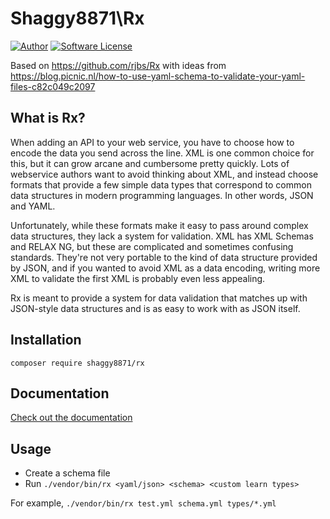 # Shaggy8871\Rx

[![Author](https://img.shields.io/badge/author-@shaggy8871-blue.svg?style=flat-square)](https://twitter.com/johnginsberg)
[![Software License](https://img.shields.io/badge/license-GPL-brightgreen.svg?style=flat-square)](https://github.com/shaggy8871/Rx/blob/master/LICENSE)

Based on https://github.com/rjbs/Rx with ideas from https://blog.picnic.nl/how-to-use-yaml-schema-to-validate-your-yaml-files-c82c049c2097

## What is Rx?

When adding an API to your web service, you have to choose how to encode the
data you send across the line. XML is one common choice for this, but it can
grow arcane and cumbersome pretty quickly. Lots of webservice authors want to
avoid thinking about XML, and instead choose formats that provide a few simple
data types that correspond to common data structures in modern programming
languages. In other words, JSON and YAML.

Unfortunately, while these formats make it easy to pass around complex data
structures, they lack a system for validation. XML has XML Schemas and RELAX
NG, but these are complicated and sometimes confusing standards. They're not
very portable to the kind of data structure provided by JSON, and if you wanted
to avoid XML as a data encoding, writing more XML to validate the first XML is
probably even less appealing.

Rx is meant to provide a system for data validation that matches up with
JSON-style data structures and is as easy to work with as JSON itself.

## Installation

```
composer require shaggy8871/rx
```

## Documentation

[Check out the documentation](http://rx.codesimply.com/)

## Usage

* Create a schema file
* Run `./vendor/bin/rx <yaml/json> <schema> <custom learn types>`

For example, `./vendor/bin/rx test.yml schema.yml types/*.yml`